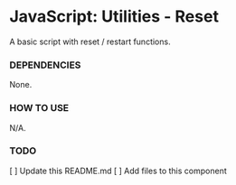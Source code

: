 # JavaScript: Utilities - Reset
A basic script with reset / restart functions.

### DEPENDENCIES
None.

### HOW TO USE
N/A.

### TODO
[ ] Update this README.md
[ ] Add files to this component